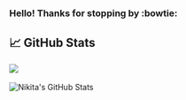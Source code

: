 ### Hello! Thanks for stopping by :bowtie:

## &#x1f4c8; GitHub Stats


<img align="center" src="https://github-readme-stats.vercel.app/api/top-langs/?username=NikitaRubocki&count_private=true&langs_count=8&card_width=320&theme=rose_pine&layout=compact" />
<br><br>
<img align="center" src="https://github-readme-stats.vercel.app/api?username=NikitaRubocki&show_icons=true&count_private=true&theme=rose_pine" alt="Nikita's GitHub Stats" />

<!--
**NikitaRubocki/nikitarubocki** is a ✨ _special_ ✨ repository because its `README.md` (this file) appears on your GitHub profile.

Here are some ideas to get you started:

- 🔭 I’m currently working on ...
- 🌱 I’m currently learning ...
- 👯 I’m looking to collaborate on ...
- 🤔 I’m looking for help with ...
- 💬 Ask me about ...
- 📫 How to reach me: ...
- 😄 Pronouns: ...
- ⚡ Fun fact: ...
-->

